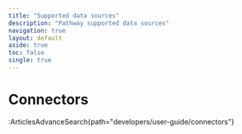 ```yaml
---
title: "Supported data sources"
description: "Pathway supported data sources"
navigation: true
layout: default
aside: true
toc: false
single: true
---
```


# Connectors

:ArticlesAdvanceSearch{path="developers/user-guide/connectors"}
